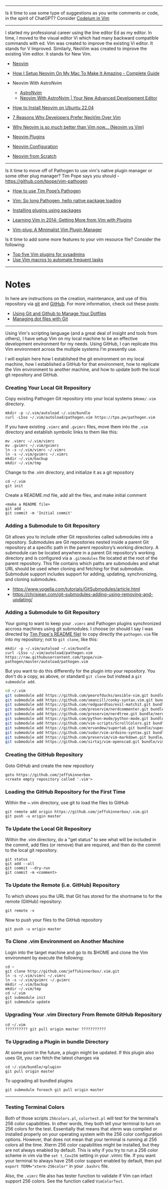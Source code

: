 <!--
Maintainer:   jeffskinnerbox@yahoo.com / www.jeffskinnerbox.me
Version:      1.2.0
-->

----

Is it time to use some type of suggestions as you write comments or code, in the spirit of ChatGPT?
Consider [Codeium in Vim](https://codeium.com/vim_tutorial)

----

I started my professional career using the line editor Ed as my editor.
In time, I moved to the visual editor Vi which had many backward compatible commands with ed.
Vim was created to improve the existing Vi editor.
It stands for V Improved.
Similarly, NeoVim was created to improve the existing Vim editor. It stands for New Vim.

* [Neovim](https://neovim.io/)
* [How I Setup Neovim On My Mac To Make It Amazing - Complete Guide](https://www.youtube.com/watch?v=vdn_pKJUda8)
* Neovim With AstroNvim
    * [AstroNvim](https://astronvim.com/)
    * [Neovim With AstroNvim | Your New Advanced Development Editor](https://www.youtube.com/watch?v=GEHPiZ10gOk)

* [How to Install Neovim on Ubuntu 22.04](https://linuxopsys.com/topics/install-neovim-ubuntu-and-plugins)
* [7 Reasons Why Developers Prefer NeoVim Over Vim](https://linuxhandbook.com/neovim-vs-vim/)
* [Why Neovim is so much better than Vim now... (Neovim vs Vim)](https://www.youtube.com/watch?v=qQvFC0wRiRE)
* [Neovim Plugins](https://github.com/rockerBOO/awesome-neovim)
* [Neovim Configuration](https://www.youtube.com/playlist?list=PLsz00TDipIffxsNXSkskknolKShdbcALR)
* [Neovim from Scratch](https://www.youtube.com/playlist?list=PLhoH5vyxr6Qq41NFL4GvhFp-WLd5xzIzZ)

----

Is it time to move off of Pathogen to use vim's native plugin manager or some other plug manager?
Tim Pope says you should - https://github.com/tpope/vim-pathogen

* [How to use Tim Pope’s Pathogen](https://gist.github.com/romainl/9970697)
* [Vim: So long Pathogen, hello native package loading](https://shapeshed.com/vim-packages/)
* [Installing plugins using packages](http://vimcasts.org/episodes/packages/)

* [Learning Vim in 2014: Getting More from Vim with Plugins](https://benmccormick.org/2014/07/21/learning-vim-in-2014-getting-more-from-vim-with-plugins)
* [Vim-plug: A Minimalist Vim Plugin Manager](https://www.ostechnix.com/vim-plug-a-minimalist-vim-plugin-manager/)

Is it time to add some more features to your vim resource file?
Consider the following:

* [Top five Vim plugins for sysadmins](https://www.redhat.com/sysadmin/five-vim-plugins)
* [Use Vim macros to automate frequent tasks](https://www.redhat.com/sysadmin/use-vim-macros)

----

# Notes
In here are instructions on the creation, maintenance, and use of this repository
via [git][01] and [GitHub][02].  For more information, check out these posts:

* [Using Git and Github to Manage Your Dotfiles][03]
* [Managing dot files with Git][04]

----

Using Vim's scripting language (and a great deal of insight and tools from others),
I have setup Vim on my local machine to be an effective development environment
for my needs.  Using GitHub, I can replicate this Vim environment across the
multiple systems I'm presently use.

I will explain here how I established the git environment on my local machine,
how I established a GitHub for that environment, how to replicate the Vim environment
to another machine, and how to update both the local git repository and GitHub.

### Creating Your Local Git Repository
Copy existing Pathogen Git repository into your local systems `$Home/.vim` directory.

    mkdir -p ~/.vim/autoload ~/.vim/bundle
    curl -LSso ~/.vim/autoload/pathogen.vim https://tpo.pe/pathogen.vim

If you have existing `.vimrc` and `.gvimrc` files, move them into the `.vim` directory
and establish symbolic links to them like this:

    mv .vimrc ~/.vim/vimrc
    mv .gvimrc ~/.vim/gvimrc
    ln -s ~/.vim/vimrc ~/.vimrc
    ln -s ~/.vim/gvimrc ~/.vimrc
    mkdir ~/.vim/backup
    mkdir ~/.vim/tmp

Change to the .vim directory, and initialize it as a git repository

    cd ~/.vim
    git init

Create a README.md file, add all the files, and make initial comment

    <make a README file>
    git add .
    git commit -m 'Initial commit'

### Adding a Submodule to Git Repository
Git allows you to include other Git repositories called submodules into a repository.
Submodules are Git repositories nested inside a parent Git repository
at a specific path in the parent repository’s working directory.
A submodule can be located anywhere in a parent Git repository’s working directory
and is configured via a `.gitmodules` file located at the root of the parent repository.
This file contains which paths are submodules and what URL
should be used when cloning and fetching for that submodule.
Submodule support includes support for adding, updating, synchronizing, and cloning submodules.

* https://www.vogella.com/tutorials/GitSubmodules/article.html
* https://chrisjean.com/git-submodules-adding-using-removing-and-updating/


### Adding a Submodule to Git Repository
Your going to want to keep your `.vimrc` and Pathogen plugins synchronized
accross machines using git submodules.
I choose (or should I say I was directed by [Tim Pope's README file][05])
to copy directly the `pathogen.vim` file into my repository; not to `git clone`, like this:

    mkdir -p ~/.vim/autoload ~/.vim/bundle
    curl -LSso ~/.vim/autoload/pathogen.vim https://raw.githubusercontent.com/tpope/vim-pathogen/master/autoload/pathogen.vim

But you want to do this differently for the plugin into your repository.
You don't do a copy, as above, or standard `git clone` but instead a `git submodule add`.

```bash
cd ~/.vim
git submodule add https://github.com/pearofducks/ansible-vim.git bundle/ansible-vim
git submodule add https://github.com/smancill/conky-syntax.vim.git bundle/conky-syntax.vim
git submodule add https://github.com/redguardtoo/evil-matchit.git bundle/matchit
git submodule add https://github.com/preservim/nerdcommenter.git bundle/nerdcommenter
git submodule add https://github.com/preservim/nerdtree.git bundle/nerdtree
git submodule add https://github.com/python-mode/python-mode.git bundle/python-mode
git submodule add https://github.com/vim-scripts/ScrollColors.git bundle/ScrollColors
git submodule add https://github.com/ervandew/supertab.git bundle/supertab
git submodule add https://github.com/sudar/vim-arduino-syntax.git bundle/vim-arduino-syntax
git submodule add https://github.com/preservim/vim-markdown.git bundle/vim-markdown
git submodule add https://github.com/sirtaj/vim-openscad.git bundle/vim-openscad
```

### Creating the GitHub Repository
Goto GitHub and create the new repository

    goto https://github.com/jeffskinnerbox
    <create empty repository called '.vim'>

### Loading the GitHub Repository for the First Time
Within the ~.vim directory, use git to load the files to GitHub

    git remote add origin https://github.com/jeffskinnerbox/.vim.git
    git push -u origin master

### To Update the Local Git Repository
Within the .vim directory, do a "get status" to see what will be included in the commit,
add files (or remove) that are required, and then do the commit to the local git repository.

    git status
    git add --all
    git commit --dry-run
    git commit -m <comment>

### To Update the Remote (i.e. GitHub) Repository
To which shows you the URL that Git has stored for the shortname to for
the remote (GitHub) repository:

    git remote -v

Now to push your files to the GitHub repository

    git push -u origin master

### To Clone .vim Environment on Another Machine
Login into the target machine and go to its $HOME
and clone the Vim environment by execute the following:

    cd ~
    git clone http://github.com/jeffskinnerbox/.vim.git
    ln -s ~/.vim/vimrc ~/.vimrc
    ln -s ~/.vim/gvimrc ~/.gvimrc
    mkdir ~/.vim/backup
    mkdir ~/.vim/tmp
    cd ~/.vim
    git submodule init
    git submodule update

### Upgrading Your .vim Directory From Remote GitHub Repository

    cd ~/.vim
    ?????????? git pull origin master ???????????

### To Upgrading a Plugin in bundle Directory
At some point in the future, a plugin might be updated. If this plugin
also uses Git, you can fetch the latest changes via

    cd ~/.vim/bundle/<plugin>
    git pull origin master

To upgrading all bundled plugins

    git submodule foreach git pull origin master

----

### Testing Terminal Colors
Both of those scripts
`256colors.pl`, `colortest.pl`
will test for the terminal’s 256 color capabilities.
In other words, they both tell your terminal to turn on 256 colors for the test.
Essentially that means that xterm was compiled or installed properly
on your operating system with the 256 color configuration options.
However, that does not mean that your terminal is running at 256 colors all the time.
Xterm 256 color capabilities might be installed,
but they are not always enabled by default.
This is why if you try to run a 256 color scheme in vim via the `set t_Co=256` setting
in your .vimrc file.
If you want your terminal to always have 256 color support enabled by default,
then put `export TERM="xterm-256color"` in your `.bashrc` file.

Also, the `.vimrc` file also has tester function to validate if Vim
can infact support 256 colors.
See the function called `VimColorTest`.



[01]:http://git-scm.com/
[02]:https://github.com/
[03]:http://blog.smalleycreative.com/tutorials/using-git-and-github-to-manage-your-dotfiles/
[04]:http://blog.sanctum.geek.nz/managing-dot-files-with-git/
[05]:https://github.com/tpope/vim-pathogen
